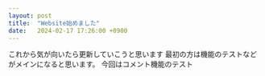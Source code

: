 ```yaml
---
layout: post
title:  "Website始めました"
date:   2024-02-17 17:26:00 +0900
---
```


これから気が向いたら更新していこうと思います
最初の方は機能のテストなどがメインになると思います。
今回はコメント機能のテスト

<script src="https://utteranc.es/client.js"
        repo="iggilightkuppa/blog"
        issue-term="url"
        theme="github-light"
        crossorigin="anonymous"
        async>
</script>